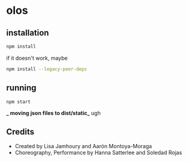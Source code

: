 # olos

## installation

```bash
npm install
```

if it doesn't work, maybe

```bash
npm install --legacy-peer-deps
```

## running

```
npm start
```

**_ moving json files to dist/static_** ugh

## Credits

- Created by Lisa Jamhoury and Aarón Montoya-Moraga
- Choreography, Performance by Hanna Satterlee and Soledad Rojas
